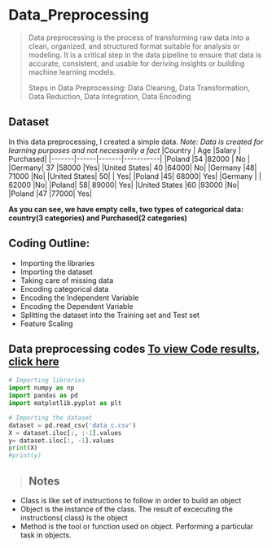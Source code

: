 # Data_Preprocessing
> Data preprocessing is the process of transforming raw data into a clean, organized, and structured format suitable for analysis or modeling. It is a critical step in the data pipeline to ensure that data is accurate, consistent, and usable for deriving insights or building machine learning models.
>
> Steps in Data Preprocessing: Data Cleaning, Data Transformation, Data Reduction, Data Integration, Data Encoding

## Dataset
In this data preprocessing, I created a simple data. _Note: Data is created for learning purposes and not necessarily a fact_
|Country | Age |Salary |	Purchased|
|-------|------|-------|-----------|
|Poland	|54	|82000	| No |
|Germany|	37	|58000	|Yes|
|United States|	40	|64000|	No|
|Germany |48|	71000	|No|
|United States|	50|	|	Yes|
|Poland	|45|	68000|	Yes|
|Germany	|  |	62000	|No|
|Poland|	58|	89000|	Yes|
|United States	|60	|93000	|No|
|Poland	|47	|77000|	Yes|

__As you can see, we have empty cells, two types of categorical data: country(3 categories) and Purchased(2 categories)__

## Coding Outline:
+ Importing the libraries
+ Importing the dataset
+ Taking care of missing data
+ Encoding categorical data
+ Encoding the Independent Variable
+ Encoding the Dependent Variable
+ Splitting the dataset into the Training set and Test set
+ Feature Scaling

## Data preprocessing codes [To view Code results, click here](https://colab.research.google.com/drive/18MtRgTVlMMmfHGTF_d-mPG2C13YofWaa#scrollTo=TpGqbS4TqkIR)
```python
# Importing libraries
import numpy as np
import pandas as pd
import matplotlib.pyplot as plt

```
```python
# Importing the dataset
dataset = pd.read_csv('data_c.csv')
X = dataset.iloc[:, :-1].values
y= dataset.iloc[:, -1].values
print(X)
#print(y)
```
> ## Notes
+ Class is like set of instructions to follow in order to build an object
+ Object is the instance of the class. The result of excecuting the instructions( class) is the object
+ Method is the tool or function used on object. Performing a particular task in objects.
